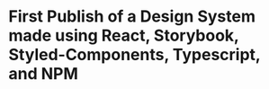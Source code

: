 # First Publish of a Design System made using React, Storybook, Styled-Components, Typescript, and NPM
